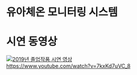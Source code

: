 # 유아체온 모니터링 시스템

# 시연 동영상
[![2019년 졸업작품 시연 영상](https://img.youtube.com/vi/7kxKd7uVC_8/0.jpg)](https://www.youtube.com/watch?v=7kxKd7uVC_8)
<br>https://www.youtube.com/watch?v=7kxKd7uVC_8
